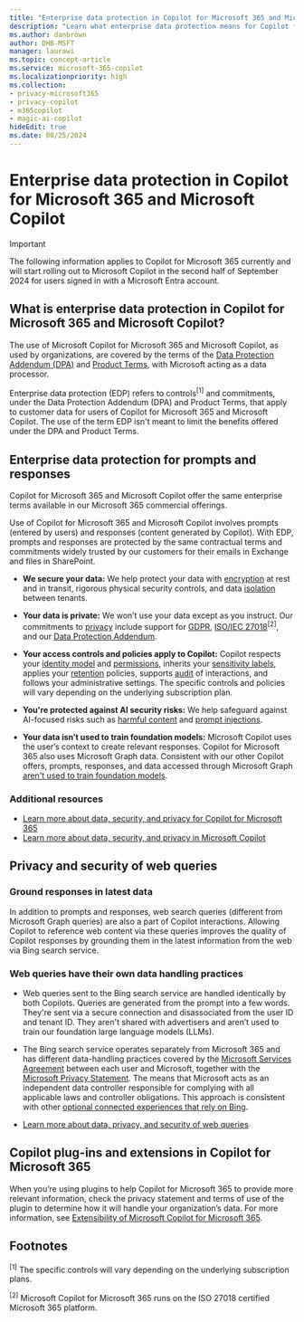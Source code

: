 ```yaml
---
title: "Enterprise data protection in Copilot for Microsoft 365 and Microsoft Copilot"
description: "Learn what enterprise data protection means for Copilot for Microsoft 365 and Microsoft Copilot."
ms.author: danbrown
author: DHB-MSFT
manager: laurawi
ms.topic: concept-article
ms.service: microsoft-365-copilot
ms.localizationpriority: high
ms.collection: 
- privacy-microsoft365
- privacy-copilot
- m365copilot
- magic-ai-copilot
hideEdit: true
ms.date: 08/25/2024
---
```


# Enterprise data protection in Copilot for Microsoft 365 and Microsoft Copilot

> [!IMPORTANT]
> The following information applies to Copilot for Microsoft 365 currently and will start rolling out to Microsoft Copilot in the second half of September 2024 for users signed in with a Microsoft Entra account.

## What is enterprise data protection in Copilot for Microsoft 365 and Microsoft Copilot?

The use of Microsoft Copilot for Microsoft 365 and Microsoft Copilot, as used by organizations, are covered by the terms of the [Data Protection Addendum (DPA)](https://www.microsoft.com/licensing/docs/view/Microsoft-Products-and-Services-Data-Protection-Addendum-DPA) and [Product Terms](https://www.microsoft.com/licensing/terms/product/PrivacyandSecurityTerms/all), with Microsoft acting as a data processor.

Enterprise data protection (EDP) refers to controls<sup>[1]</sup> and commitments, under the Data Protection Addendum (DPA) and Product Terms, that apply to customer data for users of Copilot for Microsoft 365 and Microsoft Copilot. The use of the term EDP isn't meant to limit the benefits offered under the DPA and Product Terms.  

## Enterprise data protection for prompts and responses

Copilot for Microsoft 365 and Microsoft Copilot offer the same enterprise terms available in our Microsoft 365 commercial offerings.

Use of Copilot for Microsoft 365 and Microsoft Copilot involves prompts (entered by users) and responses (content generated by Copilot). With EDP, prompts and responses are protected by the same contractual terms and commitments widely trusted by our customers for their emails in Exchange and files in SharePoint.

- **We secure your data:** We help protect your data with [encryption](/compliance/office-365-encryption-in-the-microsoft-cloud-overview) at rest and in transit, rigorous physical security controls, and data [isolation](/compliance/assurance/assurance-microsoft-365-isolation-controls) between tenants.

- **Your data is private:** We won’t use your data except as you instruct. Our commitments to [privacy](https://www.microsoft.com/trust-center/privacy) include support for [GDPR](/compliance/regulatory/gdpr), [ISO/IEC 27018](/compliance/regulatory/offering-ISO-27018)<sup>[2]</sup>, and our [Data Protection Addendum](https://www.microsoft.com/licensing/docs/view/Microsoft-Products-and-Services-Data-Protection-Addendum-DPA).

- **Your access controls and policies apply to Copilot:** Copilot respects your [identity model](microsoft-365-copilot-privacy.md#how-does-microsoft-copilot-for-microsoft-365-protect-organizational-data) and [permissions](microsoft-365-copilot-privacy.md#how-does-microsoft-copilot-for-microsoft-365-use-your-proprietary-organizational-data), inherits your [sensitivity labels](/purview/sensitivity-labels#sensitivity-labels-and-microsoft-copilot-for-microsoft-365), applies your [retention](/purview/retention-policies-copilot) policies, supports [audit](/purview/audit-search?tabs=microsoft-purview-portal) of interactions, and follows your administrative settings. The specific controls and policies will vary depending on the underlying subscription plan.

- **You're protected against AI security risks:** We help safeguard against AI-focused risks such as [harmful content](microsoft-365-copilot-privacy.md#how-does-copilot-block-harmful-content) and [prompt injections](microsoft-365-copilot-privacy.md#does-copilot-block-prompt-injections-jailbreak-attacks).

- **Your data isn’t used to train foundation models:** Microsoft Copilot uses the user’s context to create relevant responses. Copilot for Microsoft 365 also uses Microsoft Graph data. Consistent with our other Copilot offers, prompts, responses, and data accessed through Microsoft Graph [aren't used to train foundation models](https://blogs.microsoft.com/on-the-issues/2024/03/28/data-protection-responsible-ai-azure-copilot/).

### Additional resources

- [Learn more about data, security, and privacy for Copilot for Microsoft 365](microsoft-365-copilot-privacy.md)
- [Learn more about data, security, and privacy in Microsoft Copilot](/copilot/privacy-and-protections)

## Privacy and security of web queries

### Ground responses in latest data

In addition to prompts and responses, web search queries (different from Microsoft Graph queries) are also a part of Copilot interactions. Allowing Copilot to reference web content via these queries improves the quality of Copilot responses by grounding them in the latest information from the web via Bing search service.

### Web queries have their own data handling practices

- Web queries sent to the Bing search service are handled identically by both Copilots. Queries are generated from the prompt into a few words. They're sent via a secure connection and disassociated from the user ID and tenant ID. They aren't shared with advertisers and aren’t used to train our foundation large language models (LLMs).

- The Bing search service operates separately from Microsoft 365 and has different data-handling practices covered by the [Microsoft Services Agreement](https://www.microsoft.com/servicesagreement) between each user and Microsoft, together with the [Microsoft Privacy Statement](https://privacy.microsoft.com/privacystatement). The means that Microsoft acts as an independent data controller responsible for complying with all applicable laws and controller obligations. This approach is consistent with other [optional connected experiences that rely on Bing](/microsoft-365-apps/privacy/optional-connected-experiences#experiences-that-rely-on-bing).  

- [Learn more about data, privacy, and security of web queries](manage-public-web-access.md)

## Copilot plug-ins and extensions in Copilot for Microsoft 365

When you’re using plugins to help Copilot for Microsoft 365 to provide more relevant information, check the privacy statement and terms of use of the plugin to determine how it will handle your organization’s data. For more information, see [Extensibility of Microsoft Copilot for Microsoft 365](microsoft-365-copilot-privacy.md#extensibility-of-microsoft-copilot-for-microsoft-365).

## Footnotes

<sup>[1]</sup> The specific controls will vary depending on the underlying subscription plans.

<sup>[2]</sup> Microsoft Copilot for Microsoft 365 runs on the ISO 27018 certified Microsoft 365 platform.